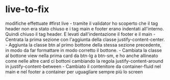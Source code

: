 # live-to-fix
modifiche effettuate #first live 
    - tramite il validator ho scoperto che il tag header non era stato chiuso e i tag main e footer erano indentati all'interno. Quindi chiuso il tag header. E levati dall'indentazione il footer e il main
    - Centrata la prima sezione con l'aggiunta della classe justify-content-center.
    - Aggiunta la classe btn al primo bottone della stessa sezione precedente, in modo da far formattare in modo corretto il bottone.
    - Cambiata la classe al bottone view nella prima card da btn-lg a btn-sm, e ho anche allineato come nelle altre card ci bottoni cambiando la regola             justify-content-around in justify-content-between
    - Cambiato il contenitore da container-fluid nel main e nel footer a container per uguagliare sempre più lo screen
